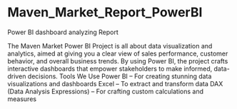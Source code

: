 # Maven_Market_Report_PowerBI
Power BI dashboard analyzing Report

The Maven Market Power BI Project is all about data visualization and analytics, aimed at giving you a clear view of sales performance, customer behavior, and overall business trends. By using Power BI, the project crafts interactive dashboards that empower stakeholders to make informed, data-driven decisions.
Tools We Use
Power BI – For creating stunning data visualizations and dashboards
Excel – To extract and transform data
DAX (Data Analysis Expressions) – For crafting custom calculations and measures
